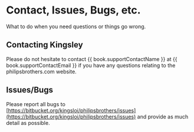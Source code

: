 # Contact, Issues, Bugs, etc.

What to do when you need questions or things go wrong.

## Contacting Kingsley

Please do not hesitate to contact {{ book.supportContactName }} at {{ book.supportContactEmail }} if you have any questions relating to the philipsbrothers.com website.

## Issues/Bugs

Please report all bugs to [https://bitbucket.org/kingsloi/philipsbrothers/issues](https://bitbucket.org/kingsloi/philipsbrothers/issues) and provide as much detail as possible.

